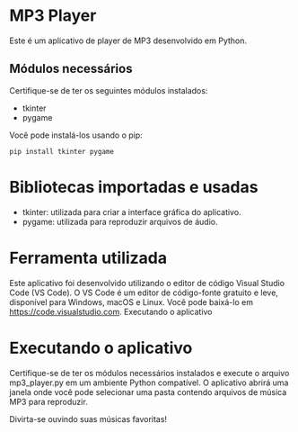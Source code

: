 # MP3 Player

Este é um aplicativo de player de MP3 desenvolvido em Python.

## Módulos necessários

Certifique-se de ter os seguintes módulos instalados:

- tkinter
- pygame

Você pode instalá-los usando o pip:

```shell
pip install tkinter pygame
```

# Bibliotecas importadas e usadas

   - tkinter: utilizada para criar a interface gráfica do aplicativo.
   - pygame: utilizada para reproduzir arquivos de áudio.

# Ferramenta utilizada

Este aplicativo foi desenvolvido utilizando o editor de código Visual Studio Code (VS Code). O VS Code é um editor de código-fonte gratuito e leve, disponível para Windows, macOS e Linux. Você pode baixá-lo em https://code.visualstudio.com.
Executando o aplicativo

# Executando o aplicativo

Certifique-se de ter os módulos necessários instalados e execute o arquivo mp3_player.py em um ambiente Python compatível. O aplicativo abrirá uma janela onde você pode selecionar uma pasta contendo arquivos de música MP3 para reproduzir.

Divirta-se ouvindo suas músicas favoritas!